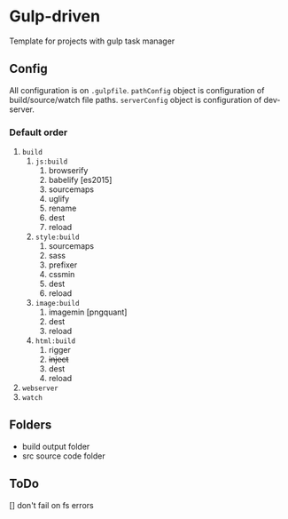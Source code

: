 # Gulp-driven

Template for projects with gulp task manager

## Config

All configuration is on ``.gulpfile``.
``pathConfig`` object is configuration of build/source/watch file paths.
``serverConfig`` object is configuration of dev-server.

### Default order
1. `build`
    1. `js:build`
        1. browserify
        2. babelify [es2015]
        3. sourcemaps
        4. uglify
        5. rename
        6. dest
        7. reload
    2. `style:build`
        1. sourcemaps
        2. sass
        3. prefixer
        4. cssmin
        5. dest
        6. reload
    3. `image:build`
        1. imagemin [pngquant]
        2. dest
        3. reload
    4. `html:build`
        1. rigger
        2. ~~inject~~
        3. dest
        4. reload
2. `webserver`
3. `watch`


## Folders

* build
output folder
* src 
source code folder


## ToDo
[] don't fail on fs errors

